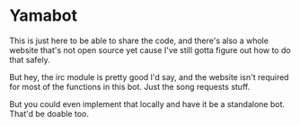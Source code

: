 # Yamabot



This is just here to be able to share the code, and there's also a whole website that's not open source yet cause I've still gotta figure out how to do that safely.

But hey, the irc module is pretty good I'd say, and the website isn't required for most of the functions in this bot. Just the song requests stuff. 

But you could even implement that locally and have it be a standalone bot. That'd be doable too. 

